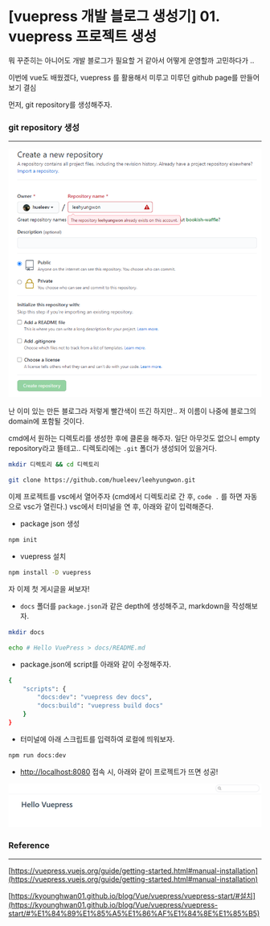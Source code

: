 # [vuepress 개발 블로그 생성기] 01. vuepress 프로젝트 생성

뭐 꾸준히는 아니어도 개발 블로그가 필요할 거 같아서 어떻게 운영할까 고민하다가 ..

이번에 vue도 배웠겠다, vuepress 를 활용해서 미루고 미루던 github page를 만들어보기 결심

먼저, git repository를 생성해주자.

### git repository 생성

---

![vuepress](../.vuepress/public/img/vuepress/01/1.png)

난 이미 있는 만든 블로그라 저렇게 빨간색이 뜨긴 하지만.. 저 이름이 나중에 블로그의 domain에 포함될 것이다.

cmd에서 원하는 디렉토리를 생성한 후에 클론을 해주자. 일단 아무것도 없으니 empty repository라고 뜰테고.. 디렉토리에는 `.git` 폴더가 생성되어 있을거다.

```bash
mkdir 디렉토리 && cd 디렉토리
```

```bash
git clone https://github.com/hueleev/leehyungwon.git
```

이제 프로젝트를 vsc에서 열어주자 (cmd에서 디렉토리로 간 후, `code .` 를 하면 자동으로 vsc가 열린다.) vsc에서 터미널을 연 후, 아래와 같이 입력해준다.

- package json 생성

```bash
npm init
```

- vuepress 설치

```bash
npm install -D vuepress
```

자 이제 첫 게시글을 써보자!

- `docs` 폴더를 `package.json`과 같은 depth에 생성해주고, markdown을 작성해보자.

```bash
mkdir docs
```

```bash
echo # Hello VuePress > docs/README.md
```

- package.json에 script를 아래와 같이 수정해주자.

```bash
{
	"scripts": {
		"docs:dev": "vuepress dev docs",
		"docs:build": "vuepress build docs"
	}
}
```

- 터미널에 아래 스크립트를 입력하여 로컬에 띄워보자.

```bash
npm run docs:dev
```

- [http://localhost:8080](http://localhost:8080) 접속 시, 아래와 같이 프로젝트가 뜨면 성공!

![vuepress](../.vuepress/public/img/vuepress/01/2.png)

### Reference

---

[https://vuepress.vuejs.org/guide/getting-started.html#manual-installation](https://vuepress.vuejs.org/guide/getting-started.html#manual-installation)

[https://kyounghwan01.github.io/blog/Vue/vuepress/vuepress-start/#설치](https://kyounghwan01.github.io/blog/Vue/vuepress/vuepress-start/#%E1%84%89%E1%85%A5%E1%86%AF%E1%84%8E%E1%85%B5)